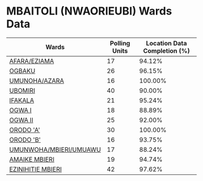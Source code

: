 
# MBAITOLI (NWAORIEUBI) Wards Data

| Wards | Polling Units | Location Data Completion (%) |
| ---- | ----- | ------- |
| [AFARA/EZIAMA](./wards/3471-afara/eziama) | 17 | 94.12% |
| [OGBAKU](./wards/3472-ogbaku) | 26 | 96.15% |
| [UMUNOHA/AZARA](./wards/3473-umunoha/azara) | 16 | 100.00% |
| [UBOMIRI](./wards/3474-ubomiri) | 40 | 90.00% |
| [IFAKALA](./wards/3475-ifakala) | 21 | 95.24% |
| [OGWA I](./wards/3476-ogwa-i) | 18 | 88.89% |
| [OGWA II](./wards/3477-ogwa-ii) | 25 | 92.00% |
| [ORODO 'A'](./wards/3478-orodo-'a') | 30 | 100.00% |
| [ORODO 'B'](./wards/3479-orodo-'b') | 16 | 93.75% |
| [UMUNWOHA/MBIERI/UMUAWU](./wards/3480-umunwoha/mbieri/umuawu) | 17 | 88.24% |
| [AMAIKE MBIERI](./wards/3481-amaike-mbieri) | 19 | 94.74% |
| [EZINIHITIE MBIERI](./wards/3482-ezinihitie-mbieri) | 42 | 97.62% |




